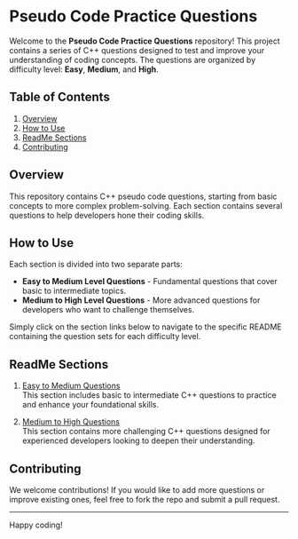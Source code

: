 # Pseudo Code Practice Questions

Welcome to the **Pseudo Code Practice Questions** repository! This project contains a series of C++ questions designed to test and improve your understanding of coding concepts. The questions are organized by difficulty level: **Easy**, **Medium**, and **High**.

## Table of Contents

1. [Overview](#overview)
2. [How to Use](#how-to-use)
3. [ReadMe Sections](#readme-sections)
4. [Contributing](#contributing)

## Overview

This repository contains C++ pseudo code questions, starting from basic concepts to more complex problem-solving. Each section contains several questions to help developers hone their coding skills.

## How to Use

Each section is divided into two separate parts:
- **Easy to Medium Level Questions** - Fundamental questions that cover basic to intermediate topics.
- **Medium to High Level Questions** - More advanced questions for developers who want to challenge themselves.

Simply click on the section links below to navigate to the specific README containing the question sets for each difficulty level.

## ReadMe Sections

1. [Easy to Medium Questions](./basic.md)  
   This section includes basic to intermediate C++ questions to practice and enhance your foundational skills.

2. [Medium to High Questions](./medium.md)  
   This section contains more challenging C++ questions designed for experienced developers looking to deepen their understanding.

## Contributing

We welcome contributions! If you would like to add more questions or improve existing ones, feel free to fork the repo and submit a pull request.

---

Happy coding!